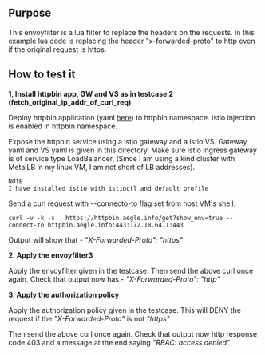 ## Purpose

This envoyfilter is a lua filter to replace the headers on the requests. 
In this example lua code is replacing the header "x-forwarded-proto" to http even if the original request is https.

## How to test it

  **1, Install httpbin app, GW and VS as in testcase 2 (fetch_original_ip_addr_of_curl_req)**

Deploy httpbin application (yaml [here](https://github.com/istio/istio/blob/master/samples/httpbin/httpbin.yaml)) to httpbin namespace. Istio injection is enabled in httpbin namespace.

Expose the httpbin service using a istio gateway and a istio VS. Gateway yaml and VS yaml is given in this directory. Make sure istio ingress gateway is of service type LoadBalancer. (Since I am using a kind cluster with MetalLB in my linux VM, I am not short of LB addresses).

```
NOTE
I have installed istio with istioctl and default profile
```
Send a curl request with --connecto-to flag set from host VM's shell.

    curl -v -k -s   https://httpbin.aegle.info/get?show_env=true --connect-to httpbin.aegle.info:443:172.18.64.1:443

Output will show that -  *"X-Forwarded-Proto": "https"*

**2. Apply the envoyfilter3**

Apply the envoyfilter given in the testcase.
Then send the above curl once again.
Check that output now has - *"X-Forwarded-Proto": "http"*

**3. Apply the authorization policy**

Apply the authorization policy given in the testcase. This will DENY the request if the *"X-Forwarded-Proto"* is not *"https"*

Then send the above curl once again.
Check that output now http response code 403 and a message at the end saying *"RBAC: access denied"*

